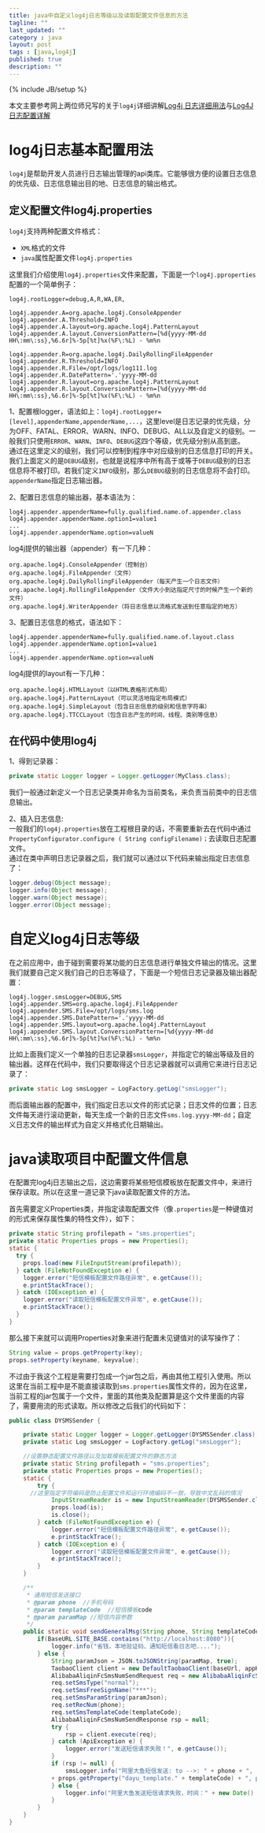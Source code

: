 ```yaml
---
title: java中自定义log4j日志等级以及读取配置文件信息的方法
tagline: ""
last_updated: ""
category : java
layout: post
tags : [java,log4j]
published: true
description: ""
---
```

{% include JB/setup %}

本文主要参考网上两位师兄写的关于`log4j`详细讲解[Log4j 日志详细用法](http://blog.csdn.net/ithomer/article/details/38021077)与[Log4J日志配置详解](http://www.cnblogs.com/ITtangtang/p/3926665.html)  

# log4j日志基本配置用法  

`log4j`是帮助开发人员进行日志输出管理的api类库。它能够很方便的设置日志信息的优先级、日志信息输出目的地、日志信息的输出格式。  

## 定义配置文件log4j.properties  

`log4j`支持两种配置文件格式：  
* `XML`格式的文件  
* `java`属性配置文件`log4j.properties`  

这里我们介绍使用`log4j.properties`文件来配置，下面是一个`log4j.pproperties`配置的一个简单例子：  

```
log4j.rootLogger=debug,A,R,WA,ER,

log4j.appender.A=org.apache.log4j.ConsoleAppender
log4j.appender.A.Threshold=INFO
log4j.appender.A.layout=org.apache.log4j.PatternLayout
log4j.appender.A.layout.ConversionPattern=[%d{yyyy-MM-dd HH\:mm\:ss},%6.6r]%-5p[%t]%x(%F\:%L) - %m%n   

log4j.appender.R=org.apache.log4j.DailyRollingFileAppender
log4j.appender.R.Threshold=INFO
log4j.appender.R.File=/opt/logs/log111.log
log4j.appender.R.DatePattern='.'yyyy-MM-dd
log4j.appender.R.layout=org.apache.log4j.PatternLayout
log4j.appender.R.layout.ConversionPattern=[%d{yyyy-MM-dd HH\:mm\:ss},%6.6r]%-5p[%t]%x(%F\:%L) - %m%n
```  

1、配置根logger，语法如上：`log4j.rootLogger=[level],appenderName,appenderName,...`，这里level是日志记录的优先级，分为OFF、FATAL、ERROR、WARN、INFO、DEBUG、ALL以及自定义的级别。一般我们只使用`ERROR`、`WARN`、`INFO`、`DEBUG`这四个等级，优先级分别从高到底。  
通过在这里定义的级别，我们可以控制到程序中对应级别的日志信息打印的开关。我们上面定义的是`DEBUG`级别，也就是说程序中所有高于或等于`DEBUG`级别的日志信息将不被打印。若我们定义`INFO`级别，那么`DEBUG`级别的日志信息将不会打印。`appenderName`指定日志输出器。  

2、配置日志信息的输出器，基本语法为：  

```
log4j.appender.appenderName=fully.qualified.name.of.appender.class
log4j.appender.appenderName.option1=value1
...
log4j.appender.appenderName.option=valueN
```  

log4j提供的输出器（appender）有一下几种：  

```
org.apache.log4j.ConsoleAppender（控制台）
org.apache.log4j.FileAppender（文件）
org.apache.log4j.DailyRollingFileAppender（每天产生一个日志文件）
org.apache.log4j.RollingFileAppender（文件大小到达指定尺寸的时候产生一个新的文件）
org.apache.log4j.WriterAppender（将日志信息以流格式发送到任意指定的地方）
```  

3、配置日志信息的格式，语法如下：  

```
log4j.appender.appenderName=fully.qualified.name.of.layout.class
log4j.appender.appenderName.option1=value1
...
log4j.appender.appenderName.option=valueN
```  

log4j提供的layout有一下几种：  

```
org.apache.log4j.HTMLLayout（以HTML表格形式布局）
org.apache.log4j.PatternLayout（可以灵活地指定布局模式）
org.apache.log4j.SimpleLayout（包含日志信息的级别和信息字符串）
org.apache.log4j.TTCCLayout（包含日志产生的时间、线程、类别等信息）
```  

## 在代码中使用log4j  

1、得到记录器：  

```java
private static Logger logger = Logger.getLogger(MyClass.class);
```  

我们一般通过新定义一个日志记录类并命名为当前类名，来负责当前类中的日志信息输出。  

2、插入日志信息:  
一般我们的`log4j.properties`放在工程根目录的话，不需要重新去在代码中通过`PropertyConfigurator.configure ( String configFilename)；`去读取日志配置文件。  
通过在类中声明日志记录器之后，我们就可以通过以下代码来输出指定日志信息了：  

```java
logger.debug(Object message);
logger.info(Object message);
logger.warn(Object message);
logger.error(Object message);
```  

# 自定义log4j日志等级  

在之前应用中，由于碰到需要将某功能的日志信息进行单独文件输出的情况。这里我们就要自己定义我们自己的日志等级了，下面是一个短信日志记录器及输出器配置：  

```
log4j.logger.smsLogger=DEBUG,SMS
log4j.appender.SMS=org.apache.log4j.FileAppender
log4j.appender.SMS.File=/opt/logs/sms.log
log4j.appender.SMS.DatePattern='.'yyyy-MM-dd
log4j.appender.SMS.layout=org.apache.log4j.PatternLayout
log4j.appender.SMS.layout.ConversionPattern=[%d{yyyy-MM-dd HH\:mm\:ss},%6.6r]%-5p[%t]%x(%F\:%L) - %m%n
```  

比如上面我们定义一个单独的日志记录器`smsLogger`，并指定它的输出等级及目的输出器。这样在代码中，我们只要取得这个日志记录器就可以调用它来进行日志记录了：  

```java
private static Log smsLogger = LogFactory.getLog("smsLogger");
```  

而后面输出器的配置中，我们指定日志以文件的形式记录；日志文件的位置；日志文件每天进行滚动更新，每天生成一个新的日志文件`sms.log.yyyy-MM-dd`；自定义日志文件的输出样式为自定义并格式化日期输出。  

# java读取项目中配置文件信息  

在配置完log4j日志输出之后，这边需要将某些短信模板放在配置文件中，来进行保存读取。所以在这里一道记录下java读取配置文件的方法。  

首先需要定义Properties类，并指定读取配置文件（像`.properties`是一种键值对的形式来保存属性集的特性文件），如下：  

```java
private static String profilepath = "sms.properties";
private static Properties props = new Properties();
static {
  try {
    props.load(new FileInputStream(profilepath));
  } catch (FileNotFoundException e) {
    logger.error("短信模板配置文件路径异常", e.getCause());
    e.printStackTrace();
  } catch (IOException e) {
    logger.error("读取短信模板配置文件异常", e.getCause());
    e.printStackTrace();
  }
}
```  

那么接下来就可以调用Properties对象来进行配置未见键值对的读写操作了：  

```java
String value = props.getProperty(key);
props.setProperty(keyname, keyvalue);
```  

不过由于我这个工程是需要打包成一个jar包之后，再由其他工程引入使用。所以这里在当前工程中是不能直接读取到`sms.properties`属性文件的，因为在这里，当前工程的jar包属于一个文件，里面的其他类及配置算是这个文件里面的内容了，需要用流的形式读取。所以修改之后我们的代码如下：  

```java
public class DYSMSSender {

	private static Logger logger = Logger.getLogger(DYSMSSender.class);
	private static Log smsLogger = LogFactory.getLog("smsLogger");

	//设置静态配置文件路径以及加载模板配置文件的静态方法
	private static String profilepath = "sms.properties";
	private static Properties props = new Properties();
	static {
		try {
      //这里指定字符编码是防止配置文件和运行环境编码不一致，导致中文乱码的情况
			InputStreamReader is = new InputStreamReader(DYSMSSender.class.getClassLoader().getResourceAsStream(profilepath), "UTF-8");
			props.load(is);
			is.close();
		} catch (FileNotFoundException e) {
			logger.error("短信模板配置文件路径异常", e.getCause());
			e.printStackTrace();
		} catch (IOException e) {
			logger.error("读取短信模板配置文件异常", e.getCause());
			e.printStackTrace();
		}
	}

	/**
	 * 通用短信发送接口
	 * @param phone  //手机号码
	 * @param templateCode  //短信模板code
	 * @param paramMap //短信内容参数
	 */
	public static void sendGeneralMsg(String phone, String templateCode, Map<String, String> paramMap) {
		if(BaseURL.SITE_BASE.contains("http://localhost:8080")){
			logger.info("省钱，本地验证码、通知短信看日志吧....");
		} else {
			String paramJson = JSON.toJSONString(paramMap, true);
			TaobaoClient client = new DefaultTaobaoClient(baseUrl, appKey, appSecret);
			AlibabaAliqinFcSmsNumSendRequest req = new AlibabaAliqinFcSmsNumSendRequest();
			req.setSmsType("normal");
			req.setSmsFreeSignName("***");
			req.setSmsParamString(paramJson);
			req.setRecNum(phone);
			req.setSmsTemplateCode(templateCode);
			AlibabaAliqinFcSmsNumSendResponse rsp = null;
			try {
				rsp = client.execute(req);
			} catch (ApiException e) {
				logger.error("发送短信请求失败！", e.getCause());
			}
			if (rsp != null) {
				smsLogger.info("阿里大鱼短信发送: to -->: " + phone + ", template -->: "
			+ props.getProperty("dayu_template." + templateCode) + ", params -->: " + paramJson);
			} else {
				logger.info("阿里大鱼发送短信请求失败，时间：" + new Date() + "，号码：" + phone);
			}
		}
	}
}
```  
